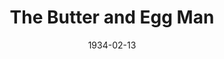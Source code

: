---
title: The Butter and Egg Man
date: 1934-02-13
closing_date:
layout: productions
playbill:
Theatre: Theatre Jacksonville
cast:
- A.J. Patterson: Allen Moreland
- Fannie Lehman: Charlotte Bowden Perry
- Kittie Humphreys: Charlotte Davis
- Peggy Marlowe: Cynthia Segraves
- Mary Martin: Dore' Beauchamp-Nobbs
- Bonnie Sampson: Eugene LeaMond
- Jack McClure: Joseph Byrnes
- Oscar Fritchie: Lawrence Case
- Cecil Bonham: Leon Bailey
- Jane Weston: Olive Rosenquist Barnard
- Peter Jones: Stokes Perry
- Joe Lehman: Nathan Shevitz
- A Waiter: Cleveland McKnight
crew:
- Director: Winston Fowler
- Stage Manager: A.G. Bunch
- Stage Carpenter: Clark Overton
- Stage Electrician: Cliffard Lowe
- Props: Mrs. Holden Blackwell
- Grip:
  - Billy Chapman
  - Mirvin Ramsdell
understudies:
orchestra:
---
